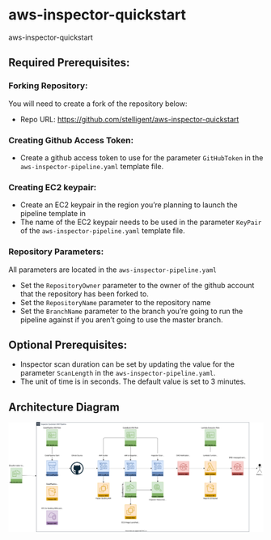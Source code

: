 # aws-inspector-quickstart
aws-inspector-quickstart

## Required Prerequisites:

### Forking Repository:
You will need to create a fork of the repository below:
- Repo URL: https://github.com/stelligent/aws-inspector-quickstart

### Creating Github Access Token:
- Create a github access token to use for the parameter `GitHubToken` in the `aws-inspector-pipeline.yaml` template file.

### Creating EC2 keypair:
- Create an EC2 keypair in the region you’re planning to launch the pipeline template in
- The name of the EC2 keypair needs to be used in the parameter `KeyPair` of the `aws-inspector-pipeline.yaml` template file.

### Repository Parameters:
All parameters are located in the `aws-inspector-pipeline.yaml`
- Set the `RepositoryOwner` parameter to the owner of the github account that the repository has been forked to.
- Set the `RepositoryName` parameter to the repository name
- Set the `BranchName` parameter to the branch you’re going to run the pipeline against if you aren’t going to use the master branch.

## Optional Prerequisites:
- Inspector scan duration can be set by updating the value for the parameter `ScanLength` in the `aws-inspector-pipeline.yaml`.  
- The unit of time is in seconds.  The default value is set to 3 minutes. 

## Architecture Diagram
![architecture diagram](inspector-quickstart-diagram.svg)